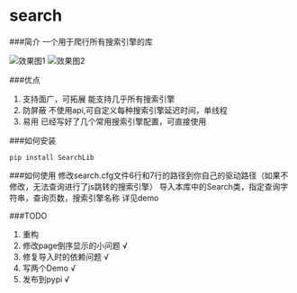 # search
###简介
一个用于爬行所有搜索引擎的库

![效果图1](http://7xktnl.com1.z0.glb.clouddn.com/zoomeeye抓取.png)
![效果图2](http://7xktnl.com1.z0.glb.clouddn.com/百度搜索结果.png)

###优点
1. 支持面广，可拓展
能支持几乎所有搜索引擎
2. 防屏蔽
不使用api,可自定义每种搜索引擎延迟时间，单线程
3. 易用
已经写好了几个常用搜索引擎配置，可直接使用

###如何安装
    
    pip install SearchLib


###如何使用
修改search.cfg文件6行和7行的路径到你自己的驱动路径（如果不修改，无法查询进行了js跳转的搜索引擎）
导入本库中的Search类，指定查询字符串，查询页数，搜索引擎名称
详见demo

###TODO
1. 重构
2. 修改page倒序显示的小问题       √
3. 修复导入时的依赖问题           √
4. 写两个Demo                  √
5. 发布到pypi                  √
